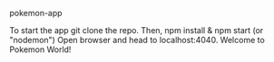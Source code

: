pokemon-app

To start the app git clone the repo. Then, npm install & npm start (or "nodemon")
Open browser and head to localhost:4040.
Welcome to Pokemon World!